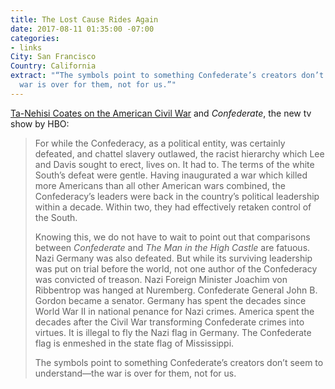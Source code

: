```yaml
---
title: The Lost Cause Rides Again
date: 2017-08-11 01:35:00 -07:00
categories:
- links
City: San Francisco
Country: California
extract: "“The symbols point to something Confederate’s creators don’t seem to understand—the
  war is over for them, not for us.”"
---
```


[Ta-Nehisi Coates on the American Civil War](https://www.theatlantic.com/entertainment/archive/2017/08/no-confederate/535512/) and *Confederate*, the new tv show by HBO:

> For while the Confederacy, as a political entity, was certainly defeated, and chattel slavery outlawed, the racist hierarchy which Lee and Davis sought to erect, lives on. It had to. The terms of the white South’s defeat were gentle. Having inaugurated a war which killed more Americans than all other American wars combined, the Confederacy’s leaders were back in the country’s political leadership within a decade. Within two, they had effectively retaken control of the South.
> 
> Knowing this, we do not have to wait to point out that comparisons between *Confederate* and *The Man in the High Castle* are fatuous. Nazi Germany was also defeated. But while its surviving leadership was put on trial before the world, not one author of the Confederacy was convicted of treason. Nazi Foreign Minister Joachim von Ribbentrop was hanged at Nuremberg. Confederate General John B. Gordon became a senator. Germany has spent the decades since World War II in national penance for Nazi crimes. America spent the decades after the Civil War transforming Confederate crimes into virtues. It is illegal to fly the Nazi flag in Germany. The Confederate flag is enmeshed in the state flag of Mississippi.
> 
> The symbols point to something Confederate’s creators don’t seem to understand—the war is over for them, not for us.